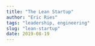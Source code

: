 ```yaml
---
title: "The Lean Startup"
author: "Eric Ries"
tags: "leadership, engineering"
slug: "lean-startup"
date: 2019-08-19
---
```



